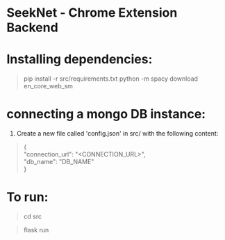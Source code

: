 # SeekNet - Chrome Extension Backend

# Installing dependencies:
> pip install -r src/requirements.txt
> python -m spacy download en_core_web_sm
# connecting a mongo DB instance:
1. Create a new file called 'config.json' in src/ with the following content:
> {\
    "connection_url": "<CONNECTION_URL>",\
     "db_name": "DB_NAME"\
    }

# To run:
> cd src

> flask run
